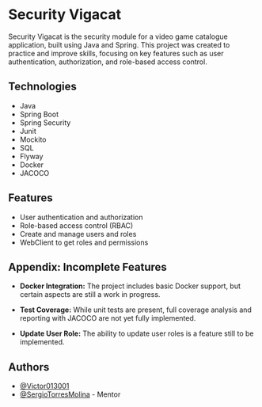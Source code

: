 
# Security Vigacat

Security Vigacat is the security module for a video game catalogue application, built using Java and Spring. This project was created to practice and improve skills, focusing on key features such as user authentication, authorization, and role-based access control.

## Technologies

- Java
- Spring Boot
- Spring Security
- Junit
- Mockito
- SQL
- Flyway
- Docker
- JACOCO

## Features

- User authentication and authorization
- Role-based access control (RBAC)
- Create and manage users and roles
- WebClient to get roles and permissions 

## Appendix: Incomplete Features

- **Docker Integration:** The project includes basic Docker support, but certain aspects are still a work in progress.

- **Test Coverage:** While unit tests are present, full coverage analysis and reporting with JACOCO are not yet fully implemented.

- **Update User Role:** The ability to update user roles is a feature still to be implemented.
## Authors

- [@Victor013001](https://www.github.com/victor013001)
- [@SergioTorresMolina](https://www.github.com/SergioTorresMolina) - Mentor


